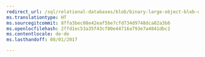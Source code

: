 ```yaml
--- 
redirect_url: /sql/relational-databases/blob/binary-large-object-blob-data-sql-server
ms.translationtype: HT
ms.sourcegitcommit: 8ffa3bec08e42eaf5be7cfd734d9748dca82a3b6
ms.openlocfilehash: 2ffd1ec53a35f43cf80e44716a793e7a4841dbc1
ms.contentlocale: de-de
ms.lasthandoff: 08/01/2017

--- 
```



